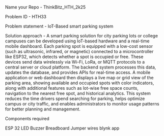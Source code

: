 Name your Repo - ThinkBitz_HTH_2k25

Problem ID - HTH33

Problem statement - IoT-Based smart parking system 

Solution approach - A smart parking solution for city parking lots or college campuses can be developed using IoT-based hardware and a real-time mobile dashboard. Each parking spot is equipped with a low-cost sensor (such as ultrasonic, infrared, or magnetic) connected to a microcontroller like ESP32, which detects whether a spot is occupied or free. These devices send data wirelessly via Wi-Fi, LoRa, or MQTT protocols to a central server or cloud platform. The backend system processes this data, updates the database, and provides APIs for real-time access. A mobile application or web dashboard then displays a live map or grid view of the parking area, showing available and occupied spots with color indicators, along with additional features such as lot-wise free space counts, navigation to the nearest free spot, and historical analytics. This system reduces the time drivers spend searching for parking, helps optimize campus or city traffic, and enables administrators to monitor usage patterns for better planning and management.

Components required 

ESP 32
LED
Buzzer 
Breadboard 
Jumper wires
blynk app 

 